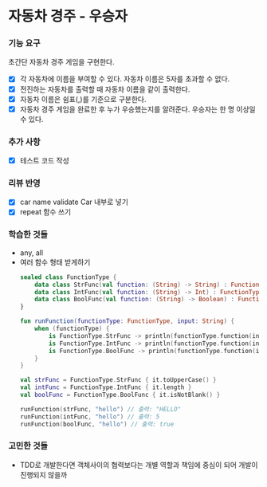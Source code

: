 # 자동차 경주 - 우승자

### 기능 요구
초간단 자동차 경주 게임을 구현한다.

- [x] 각 자동차에 이름을 부여할 수 있다. 자동차 이름은 5자를 초과할 수 없다.
- [x] 전진하는 자동차를 출력할 때 자동차 이름을 같이 출력한다.
- [x] 자동차 이름은 쉼표(,)를 기준으로 구분한다.
- [x] 자동차 경주 게임을 완료한 후 누가 우승했는지를 알려준다. 우승자는 한 명 이상일 수 있다.

### 추가 사항
- [x] 테스트 코드 작성

### 리뷰 반영
- [x] car name validate Car 내부로 넣기
- [x] repeat 함수 쓰기

### 학습한 것들
- any, all
- 여러 함수 형태 받게하기
    ```kotlin
    sealed class FunctionType {
        data class StrFunc(val function: (String) -> String) : FunctionType()
        data class IntFunc(val function: (String) -> Int) : FunctionType()
        data class BoolFunc(val function: (String) -> Boolean) : FunctionType()
    }
    
    fun runFunction(functionType: FunctionType, input: String) {
        when (functionType) {
            is FunctionType.StrFunc -> println(functionType.function(input))
            is FunctionType.IntFunc -> println(functionType.function(input))
            is FunctionType.BoolFunc -> println(functionType.function(input))
        }
    }
    ```
    ```kotlin
    val strFunc = FunctionType.StrFunc { it.toUpperCase() }
    val intFunc = FunctionType.IntFunc { it.length }
    val boolFunc = FunctionType.BoolFunc { it.isNotBlank() }
    
    runFunction(strFunc, "hello") // 출력: "HELLO"
    runFunction(intFunc, "hello") // 출력: 5
    runFunction(boolFunc, "hello") // 출력: true
    ```

### 고민한 것들
- TDD로 개발한다면 객체사이의 협력보다는 개별 역할과 책임에 중심이 되어 개발이 진행되지 않을까
